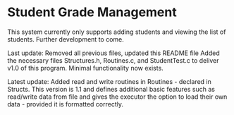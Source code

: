 # Student Grade Management
This system currently only supports adding students and viewing the list of students. Further development to come.

Last update:
Removed all previous files, updated this README file
Added the necessary files Structures.h, Routines.c, and StudentTest.c to deliver v1.0 of this program. Minimal functionality now exists.

Latest update:
Added read and write routines in Routines - declared in Structs. This version is 1.1 and defines additional basic features such as read/write data from file and gives
the executor the option to load their own data - provided it is formatted correctly.